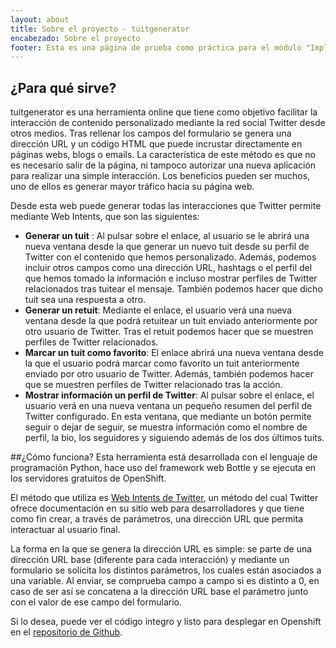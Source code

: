 ```yaml
---
layout: about
title: Sobre el proyecto - tuitgenerator
encabezado: Sobre el proyecto
footer: Esta es una página de prueba como práctica para el módulo "Implantación de Aplicaciones Web" de 2º de Administración de Sistemas Informáticos y Redes.
---
```


## ¿Para qué sirve?

tuitgenerator es una herramienta online que tiene como objetivo facilitar la interacción de contenido personalizado mediante la red social Twitter desde otros medios. Tras rellenar los campos del formulario se genera una dirección URL y un código HTML que puede incrustar directamente en páginas webs, blogs o emails. La característica de este método es que no es necesario salir de la página, ni tampoco autorizar una nueva aplicación para realizar una simple interacción. Los beneficios pueden ser muchos, uno de ellos es generar mayor tráfico hacia su página web.

Desde esta web puede generar todas las interacciones que Twitter permite mediante Web Intents, que son las siguientes:

- **Generar un tuit** : Al pulsar sobre el enlace, al usuario se le abrirá una nueva ventana desde la que generar un nuevo tuit desde su perfil de Twitter con el contenido que hemos personalizado. Además, podemos incluir otros campos como una dirección URL, hashtags o el perfil del que hemos tomado la información e incluso mostrar perfiles de Twitter relacionados tras tuitear el mensaje. También podemos hacer que dicho tuit sea una respuesta a otro.
- **Generar un retuit**: Mediante el enlace, el usuario verá una nueva ventana desde la que podrá retuitear un tuit enviado anteriormente por otro usuario de Twitter. Tras el retuit podemos hacer que se muestren perfiles de Twitter relacionados.
- **Marcar un tuit como favorito**: El enlace abrirá una nueva ventana desde la que el usuario podrá marcar como favorito un tuit anteriormente enviado por otro usuario de Twitter. Además, también podemos hacer que se muestren perfiles de Twitter relacionado tras la acción.
- **Mostrar información un perfil de Twitter**: Al pulsar sobre el enlace, el usuario verá en una nueva ventana un pequeño resumen del perfil de Twitter configurado. En esta ventana, que mediante un botón permite seguir o dejar de seguir, se muestra información como el nombre de perfil, la bio, los seguidores y siguiendo además de los dos últimos tuits.

##¿Cómo funciona?
Esta herramienta está desarrollada con el lenguaje de programación Python, hace uso del framework web Bottle y se ejecuta en los servidores gratuitos de OpenShift.

El método que utiliza es [Web Intents de Twitter](https://dev.twitter.com/docs/intents "Información sobre Web Intents"), un método del cual Twitter ofrece documentación en su sitio web para desarrolladores y que tiene como fin crear, a través de parámetros, una dirección URL que permita interactuar al usuario final.

La forma en la que se genera la dirección URL es simple: se parte de una dirección URL base (diferente para cada interacción) y mediante un formulario se solicita los distintos parámetros, los cuales están asociados a una variable. Al enviar, se comprueba campo a campo si es distinto a 0, en caso de ser así se concatena a la dirección URL base el parámetro junto con el valor de ese campo del formulario.

Si lo desea, puede ver el código íntegro y listo para desplegar en Openshift en el [repositorio de Github](https://github.com/EvaristoGZ/tuitgenerator "Ver tuitgenerator en GitHub").